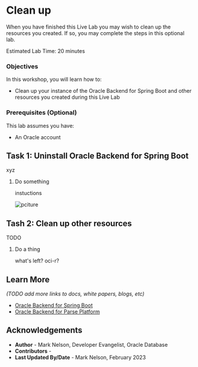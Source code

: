 # Clean up

When you have finished this Live Lab you may wish to clean up the resources you created.  If so, you may complete the steps in this optional lab. 

Estimated Lab Time: 20 minutes

### Objectives

In this workshop, you will learn how to:
* Clean up your instance of the Oracle Backend for Spring Boot and other resources you created during this Live Lab

### Prerequisites (Optional)

This lab assumes you have:
* An Oracle account

## Task 1: Uninstall Oracle Backend for Spring Boot 

xyz

1. Do something

   instuctions

   ![pciture](images/obaas-xxx.png)

## Tash 2: Clean up other resources

TODO 

1. Do a thing

   what's left? oci-r? 


## Learn More

*(TODO add more links to docs, white papers, blogs, etc)*

* [Oracle Backend for Spring Boot](https://oracle.github.io/microservices-datadriven/spring/)
* [Oracle Backend for Parse Platform](https://oracle.github.io/microservices-datadriven/mbaas/m)

## Acknowledgements
* **Author** - Mark Nelson, Developer Evangelist, Oracle Database
* **Contributors** - [](var:contributors)
* **Last Updated By/Date** - Mark Nelson, February 2023
